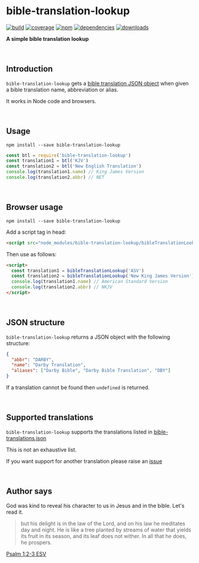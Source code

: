 # bible-translation-lookup

[![build](https://img.shields.io/travis/danday74/bible-translation-lookup/master.svg?label=linux)](https://travis-ci.org/danday74/bible-translation-lookup "Jesus loves you")
[![coverage](https://coveralls.io/repos/github/danday74/bible-translation-lookup/badge.svg)](https://coveralls.io/github/danday74/bible-translation-lookup "Jesus loves you")
[![npm](https://img.shields.io/npm/v/bible-translation-lookup.svg)](https://www.npmjs.com/package/bible-translation-lookup "Jesus loves you")
[![dependencies](https://david-dm.org/danday74/bible-translation-lookup/status.svg)](https://david-dm.org/danday74/bible-translation-lookup "Jesus loves you")
[![downloads](https://img.shields.io/npm/dm/bible-translation-lookup.svg)](https://www.npmjs.com/package/bible-translation-lookup "Jesus loves you")

**A simple bible translation lookup**



<br>

## Introduction

`bible-translation-lookup` gets a [bible translation JSON object](#json-structure "Jesus loves you") when given a bible translation name, abbreviation or alias.

It works in Node code and browsers.



<br>

## Usage

`npm install --save bible-translation-lookup`

```javascript 1.7
const btl = require('bible-translation-lookup')
const translation1 = btl('KJV')
const translation2 = btl('New English Translation')
console.log(translation1.name) // King James Version
console.log(translation2.abbr) // NET
```



<br>

## Browser usage

`npm install --save bible-translation-lookup`

Add a script tag in head:

```HTML
<script src="node_modules/bible-translation-lookup/bibleTranslationLookup.js"></script>
```

Then use as follows:

```HTML
<script>
  const translation1 = bibleTranslationLookup('ASV')
  const translation2 = bibleTranslationLookup('New King James Version')
  console.log(translation1.name) // American Standard Version
  console.log(translation2.abbr) // NKJV
</script>
```



<br>

## JSON structure

`bible-translation-lookup` returns a JSON object with the following structure:

```json
{
  "abbr": "DARBY",
  "name": "Darby Translation",
  "aliases": ["Darby Bible", "Darby Bible Translation", "DBY"]
}
```

If a translation cannot be found then `undefined` is returned.



<br>

## Supported translations

`bible-translation-lookup` supports the translations listed in [bible-translations.json](bible-translations.json "Jesus loves you")

This is not an exhaustive list.

If you want support for another translation please raise an [issue](https://github.com/danday74/bible-translation-lookup/issues "Jesus loves you")



<br>

## Author says

God was kind to reveal his character to us in Jesus and in the bible. Let's read it.

> but his delight is in the law of the Lord, and on his law he meditates day and night.
> He is like a tree planted by streams of water that yields its fruit in its season, and its leaf does not wither. In all that he does, he prospers.

[Psalm 1:2-3 ESV](https://www.bible.com/en-GB/bible/59/PSA.1.ESV "Jesus loves you")



<br><br><br>
